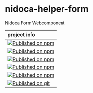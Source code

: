 # nidoca-helper-form
Nidoca Form Webcomponent

|project info|
|:-------------|
|[![Published on npm](https://img.shields.io/npm/l/@domoskanonos/nidoca-helper-form)](https://www.npmjs.com/package/@domoskanonos/nidoca-helper-form)|
|[![Published on npm](https://img.shields.io/npm/v/@domoskanonos/nidoca-helper-form)](https://www.npmjs.com/package/@domoskanonos/nidoca-helper-form)|
|[![Published on npm](https://img.shields.io/bundlephobia/min/@domoskanonos/nidoca-helper-form)](https://www.npmjs.com/package/@domoskanonos/nidoca-helper-form)|
|[![Published on npm](https://img.shields.io/bundlephobia/minzip/@domoskanonos/nidoca-helper-form)](https://www.npmjs.com/package/@domoskanonos/nidoca-helper-form)|
|[![Published on npm](https://img.shields.io/npm/dw/@domoskanonos/nidoca-helper-form)](https://www.npmjs.com/package/@domoskanonos/nidoca-helper-form)|
|[![Published on git](https://img.shields.io/github/languages/code-size/domoskanonos/nidoca-helper-form)](https://github.com/domoskanonos/nidoca-helper-form)|